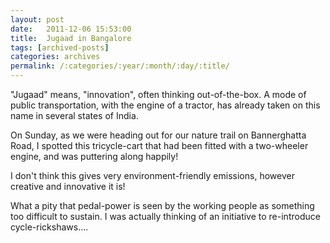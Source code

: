 ```yaml
---
layout: post
date:	2011-12-06 15:53:00
title:  Jugaad in Bangalore
tags: [archived-posts]
categories: archives
permalink: /:categories/:year/:month/:day/:title/
---
```

"Jugaad" means, "innovation", often thinking out-of-the-box. A mode of public transportation, with the engine of a tractor, has already taken on this name in several states of India. 

On Sunday, as we were heading out for our nature trail on Bannerghatta Road, I spotted this tricycle-cart that had been fitted with a two-wheeler engine, and was puttering along happily!



<lj-embed id="827"/>

I don't think this gives very environment-friendly emissions, however creative and innovative it is!

What a pity that pedal-power is seen by the working people as something too difficult to sustain.  I was actually thinking of an initiative to re-introduce cycle-rickshaws....
